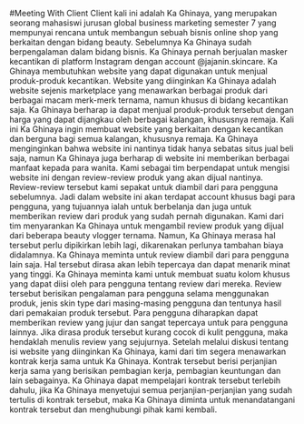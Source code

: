 #Meeting With Client
Client kali ini adalah Ka Ghinaya, yang merupakan seorang mahasiswi jurusan global business marketing semester 7 yang mempunyai rencana untuk membangun sebuah bisnis online shop yang berkaitan dengan bidang beauty. Sebelumnya Ka Ghinaya sudah berpengalaman dalam bidang bisnis. Ka Ghinaya pernah berjualan masker kecantikan di platform Instagram dengan account @jajanin.skincare. 
Ka Ghinaya membutuhkan website yang dapat digunakan untuk menjual produk-produk kecantikan. Website yang diinginkan Ka Ghinaya adalah website sejenis marketplace yang menawarkan berbagai produk dari berbagai macam merk-merk ternama, namun khusus di bidang kecantikan saja. Ka Ghinaya berharap ia dapat menjual produk-produk tersebut dengan harga yang dapat dijangkau oleh berbagai kalangan, khususnya remaja. 
Kali ini Ka Ghinaya ingin membuat website yang berkaitan dengan kecantikan dan berguna bagi semua kalangan, khususnya remaja. Ka Ghinaya menginginkan bahwa website ini nantinya tidak hanya sebatas situs jual beli saja, namun Ka Ghinaya juga berharap di website ini memberikan berbagai manfaat kepada para wanita. 
Kami sebagai tim berpendapat untuk mengisi website ini dengan review-review produk yang akan dijual nantinya. Review-review tersebut kami sepakat untuk diambil dari para pengguna sebelumnya. Jadi dalam website ini akan terdapat account khusus bagi para pengguna, yang tujuannya ialah untuk berbelanja dan juga untuk memberikan review dari produk yang sudah pernah digunakan. 
Kami dari tim menyarankan Ka Ghinaya untuk mengambil review produk yang dijual dari beberapa beauty vlogger ternama. Namun, Ka Ghinaya merasa hal tersebut perlu dipikirkan lebih lagi, dikarenakan perlunya tambahan biaya didalamnya. Ka Ghinaya meminta untuk review diambil dari para pengguna lain saja. Hal tersebut dirasa akan lebih tepercaya dan dapat menarik minat yang tinggi.
Ka Ghinaya meminta kami untuk membuat suatu kolom khusus yang dapat diisi oleh para pengguna tentang review dari mereka. Review tersebut berisikan pengalaman para pengguna selama menggunakan produk, jenis skin type dari masing-masing pengguna dan tentunya hasil dari pemakaian produk tersebut. Para pengguna diharapkan dapat memberikan review yang jujur dan sangat tepercaya untuk para pengguna lainnya. Jika dirasa produk tersebut kurang cocok di kulit pengguna, maka hendaklah menulis review yang sejujurnya.
Setelah melalui diskusi tentang isi website yang diinginkan Ka Ghinaya, kami dari tim segera menawarkan kontrak kerja sama untuk Ka Ghinaya. Kontrak tersebut berisi perjanjian kerja sama yang berisikan pembagian kerja, pembagian keuntungan dan lain sebagainya. Ka Ghinaya dapat mempelajari kontrak tersebut terlebih dahulu, jika Ka Ghinaya menyetujui semua perjanjian-perjanjian yang sudah tertulis di kontrak tersebut, maka Ka Ghinaya diminta untuk menandatangani kontrak tersebut dan menghubungi pihak kami kembali.
